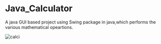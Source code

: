 # Java_Calculator
A java GUI based project using Swing package in java,which performs the various mathematical opeartions.

![calci](https://github.com/anjali-28-main/Java_Calculator/assets/157128517/6c1df7f5-7737-4945-a6dd-e94345a20656)
